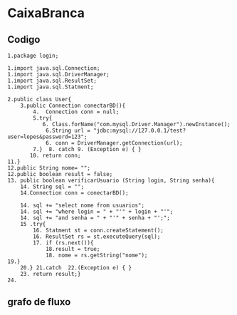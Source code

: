 # CaixaBranca

## Codigo


    1.package login; 
    
    1.import java.sql.Connection;
    1.import java.sql.DriverManager;
    1.import java.sql.ResultSet;
    1.import java.sql.Statment;
    
    2.public class User{
        3.public Connection conectarBD(){
            4.	Connection conn = null;
            5.try{
               6. Class.forName("com.mysql.Driver.Manager").newInstance();
                6.String url = "jdbc:mysql://127.0.0.1/test?user=lopes&password=123";
                6. conn = DriverManager.getConnection(url);
            7.}  8. catch 9. (Exception e) { } 
           10. return conn; 
    11.}
    12.public String nome= "";
    12.public boolean result = false;
    13. public boolean verificarUsuario (String login, String senha){
        14. String sql = "";
        14.Connection conn = conectarBD();
    
        14. sql += "select nome from usuarios";
        14. sql += "where login = " + "'" + login + "'";
        14. sql += "and senha = " + "'" + senha + "';";
        15 .try{		
            16. Statment st = conn.createStatement();
            16. ResultSet rs = st.executeQuery(sql);
            17. if (rs.next()){
                18.result = true;
                18. nome = rs.getString("nome");
    19.}
        20.} 21.catch  22.(Exception e) { }
        23. return result;}
    24.		

## grafo de fluxo
